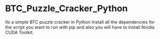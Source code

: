 # BTC_Puzzle_Cracker_Python
Its a simple BTC puzzle cracker in Python
Install all the dependencies for the script you want to run with pip and also you will have to install Nvidia CUDA Toolkit.
